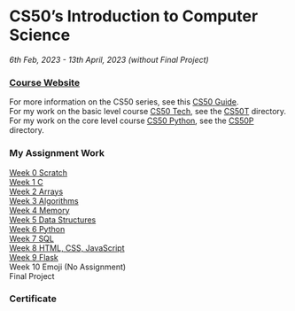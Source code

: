 # CS50’s Introduction to Computer Science 
*6th Feb, 2023 - 13th April, 2023 (without Final Project)*

### [Course Website](https://cs50.harvard.edu/x/2023/)  
For more information on the CS50 series, see this [CS50 Guide](https://www.classcentral.com/report/harvard-cs50-guide/).  
For my work on the basic level course [CS50 Tech](https://cs50.harvard.edu/technology/2017/), see the [CS50T](CS50T) directory.   
For my work on the core level course [CS50 Python](https://cs50.harvard.edu/python/2022/), see the [CS50P](CS50P) directory.   

### My Assignment Work

[Week 0 Scratch](Week0)  
[Week 1 C](Week1)  
[Week 2 Arrays](Week2)  
[Week 3 Algorithms](Week3)  
[Week 4 Memory](Week4)  
[Week 5 Data Structures](Week5)  
[Week 6 Python](Week6)  
[Week 7 SQL](Week7)  
[Week 8 HTML, CSS, JavaScript](Week8)  
[Week 9 Flask](Week9)  
Week 10 Emoji (No Assignment)  
Final Project

### Certificate
